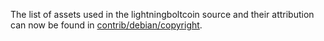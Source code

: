 The list of assets used in the lightningboltcoin source and their attribution can now be found in [contrib/debian/copyright](../contrib/debian/copyright).
